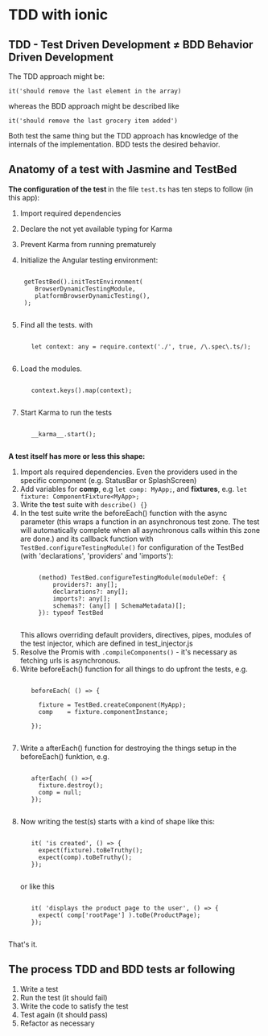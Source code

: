 # TDD with ionic

## TDD  -  Test Driven Development  ≠  BDD Behavior Driven Development

The TDD approach might be: 

```it('should remove the last element in the array)``` 

whereas the BDD approach might be described like 

```it('should remove the last grocery item added')``` 

Both test the same thing but the TDD approach has knowledge of the internals of the implementation. BDD tests the desired behavior.

## Anatomy of a test with Jasmine and TestBed


<strong>The configuration of the test </strong> in the file ```test.ts``` has ten steps to follow (in this app):

1. Import required dependencies
2. Declare the not yet available typing for Karma
3. Prevent Karma from running prematurely
4. Initialize the Angular testing environment:

    <pre><code> 
    getTestBed().initTestEnvironment(
       BrowserDynamicTestingModule,
       platformBrowserDynamicTesting(),
    ); 
    </code></pre>
5. Find all the tests. with 
    <pre><code> 
      let context: any = require.context('./', true, /\.spec\.ts/);
    </code></pre>
6. Load the modules.
    <pre><code>
      context.keys().map(context);
    </code></pre>
7. Start Karma to run the tests
    <pre><code>
      __karma__.start();
    </code></pre>


<strong>A test itself has more or less this shape: </strong>

1. Import als required dependencies. Even the providers used in the specific component (e.g. StatusBar or SplashScreen) 
2. Add variables for <b>comp</b>, e.g ```let comp: MyApp;```, and <b>fixtures</b>, e.g. ```let fixture: ComponentFixture<MyApp>;```
3. Write the test suite with  ```describe() {}```
4. In the test suite write the beforeEach() function with the async parameter (this wraps a function in an asynchronous test zone. The test will automatically complete when all asynchronous calls within this zone are done.) and its callback function with ```TestBed.configureTestingModule()``` for configuration of the TestBed (with 'declarations', 'providers' and 'imports'): 
      <pre><code>
        (method) TestBed.configureTestingModule(moduleDef: {
            providers?: any[];
            declarations?: any[];
            imports?: any[];
            schemas?: (any[] | SchemaMetadata)[];
        }): typeof TestBed
      </code></pre>
    This allows overriding default providers, directives, pipes, modules of the test injector, which are defined in test_injector.js
5. Resolve the Promis with ```.compileComponents()``` -  it's necessary as fetching urls is asynchronous.
6. Write beforeEach() function for all things to do upfront the tests, e.g.
    <pre><code>
      beforeEach( () => {
    
        fixture = TestBed.createComponent(MyApp);
        comp    = fixture.componentInstance;
        
      });
    </code></pre>
7. Write a afterEach() function for destroying the things setup in the beforeEach() funktion, e.g.
    <pre><code>
      afterEach( () =>{
        fixture.destroy();
        comp = null; 
      });
    </code></pre>
8. Now writing the test(s) starts with a kind of shape like this:
    <pre><code>
      it( 'is created', () => {
        expect(fixture).toBeTruthy();
        expect(comp).toBeTruthy();
      });
    </code></pre>
    or like this
    <pre><code>
      it( 'displays the product page to the user', () => {
        expect( comp['rootPage'] ).toBe(ProductPage);
      });
    </code></pre>

That's it.

## The process TDD and BDD tests ar following
1. Write a test
2. Run the test (it should fail)
3. Write the code to satisfy the test 
4. Test again (it should pass)
5. Refactor as necessary



